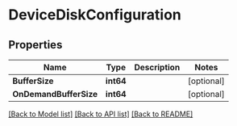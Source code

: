 # DeviceDiskConfiguration

## Properties

Name | Type | Description | Notes
------------ | ------------- | ------------- | -------------
**BufferSize** | **int64** |  | [optional] 
**OnDemandBufferSize** | **int64** |  | [optional] 

[[Back to Model list]](../README.md#documentation-for-models) [[Back to API list]](../README.md#documentation-for-api-endpoints) [[Back to README]](../README.md)


